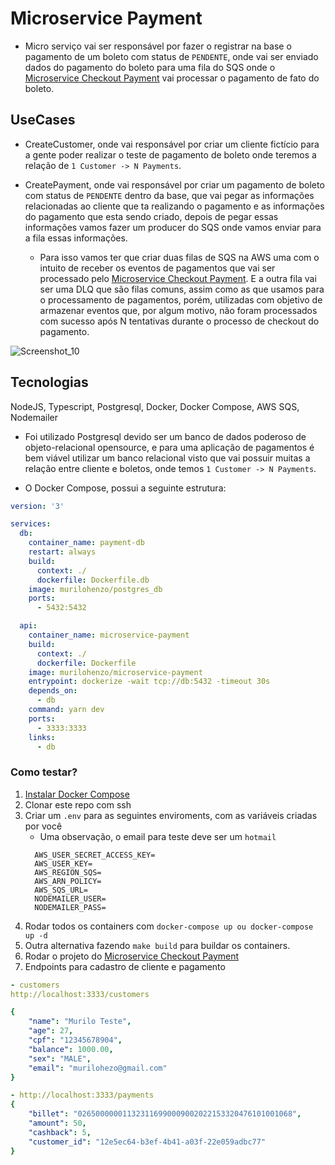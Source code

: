 # Microservice Payment
- Micro serviço vai ser responsável por fazer o registrar na base o pagamento de um boleto com status de ```PENDENTE```, onde vai ser enviado dados do pagamento do boleto para uma fila do SQS onde o [Microservice Checkout Payment](https://github.com/murilohenzo/microservice-checkout-payment) vai processar o pagamento de fato do boleto.
## UseCases
- CreateCustomer, onde vai responsável por criar um cliente fictício para a gente poder realizar o teste de pagamento de boleto onde teremos a relação de ```1 Customer -> N Payments```.
- CreatePayment, onde vai responsável por criar um pagamento de boleto com status de ```PENDENTE``` dentro da base, que vai pegar as informações relacionadas ao cliente que ta realizando o pagamento e as informações do pagamento que esta sendo criado, depois de pegar essas informações vamos fazer um producer do SQS onde vamos enviar para a fila essas informações.

    - Para isso vamos ter que criar duas filas de SQS na AWS uma com o intuito de receber os eventos de pagamentos que vai ser processado pelo [Microservice Checkout Payment](https://github.com/murilohenzo/microservice-checkout-payment). E a outra fila vai ser uma DLQ que são filas comuns, assim como as que usamos para o processamento de pagamentos, porém, utilizadas com objetivo de armazenar eventos que, por algum motivo, não foram processados com sucesso após N tentativas durante o processo de checkout do pagamento.

![Screenshot_10](https://user-images.githubusercontent.com/28688721/185530714-93fea336-7bdb-4e8a-a136-24ba041759ec.png)

## Tecnologias
NodeJS, Typescript, Postgresql, Docker, Docker Compose, AWS SQS, Nodemailer

- Foi utilizado Postgresql devido ser um banco de dados poderoso de objeto-relacional opensource, e para uma aplicação de pagamentos é bem viável utilizar um banco relacional visto que vai possuir muitas a relação entre cliente e boletos, onde temos  ```1 Customer -> N Payments```.

- O Docker Compose, possui a seguinte estrutura:
```yaml
version: '3'

services:
  db:
    container_name: payment-db
    restart: always
    build: 
      context: ./
      dockerfile: Dockerfile.db
    image: murilohenzo/postgres_db
    ports:
      - 5432:5432

  api:
    container_name: microservice-payment
    build: 
      context: ./
      dockerfile: Dockerfile
    image: murilohenzo/microservice-payment
    entrypoint: dockerize -wait tcp://db:5432 -timeout 30s 
    depends_on:
      - db
    command: yarn dev
    ports:
      - 3333:3333
    links:
      - db
```

### Como testar?

1. [Instalar Docker Compose](https://docs.docker.com/compose/install/)
2. Clonar este repo com ssh
3. Criar um ```.env``` para as seguintes enviroments, com as variáveis criadas por você
   - Uma observação, o email para teste deve ser um ```hotmail```
    ```.env 
      AWS_USER_SECRET_ACCESS_KEY=
      AWS_USER_KEY=
      AWS_REGION_SQS=
      AWS_ARN_POLICY=
      AWS_SQS_URL=
      NODEMAILER_USER=
      NODEMAILER_PASS=
    ```
4. Rodar todos os containers com `docker-compose up ou docker-compose up -d`
5. Outra alternativa fazendo `make build` para buildar os containers.
6. Rodar o projeto do [Microservice Checkout Payment](https://github.com/murilohenzo/microservice-checkout-payment)
7. Endpoints para cadastro de cliente e pagamento 

```yaml
- customers
http://localhost:3333/customers

{
	"name": "Murilo Teste",
	"age": 27,
	"cpf": "12345678904",
	"balance": 1000.00,
	"sex": "MALE",
	"email": "murilohezo@gmail.com"
}

- http://localhost:3333/payments
{
	"billet": "026500000011323116990009002022153320476101001068",
	"amount": 50,
	"cashback": 5,
	"customer_id": "12e5ec64-b3ef-4b41-a03f-22e059adbc77"
}
```
